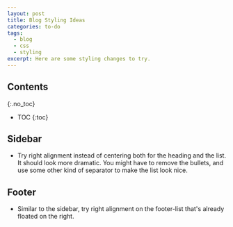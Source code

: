 ```yaml
---
layout: post
title: Blog Styling Ideas
categories: to-do
tags:
  - blog
  - css
  - styling
excerpt: Here are some styling changes to try.
---
```


## Contents
{:.no_toc}

- TOC
{:toc}

## Sidebar
- Try right alignment instead of centering both for the heading and the list. It should look more dramatic. You might have to remove the bullets, and use some other kind of separator to make the list look nice.

## Footer
- Similar to the sidebar, try right alignment on the footer-list that's already floated on the right.

